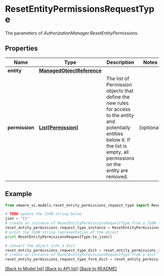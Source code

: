 # ResetEntityPermissionsRequestType

The parameters of *AuthorizationManager.ResetEntityPermissions*. 

## Properties
Name | Type | Description | Notes
------------ | ------------- | ------------- | -------------
**entity** | [**ManagedObjectReference**](ManagedObjectReference.md) |  | 
**permission** | [**List[Permission]**](Permission.md) | The list of Permission objects that define the new rules for access to the entity and potentially entities below it. If the list is empty, all permissions on the entity are removed.  | [optional] 

## Example

```python
from vmware_vi.models.reset_entity_permissions_request_type import ResetEntityPermissionsRequestType

# TODO update the JSON string below
json = "{}"
# create an instance of ResetEntityPermissionsRequestType from a JSON string
reset_entity_permissions_request_type_instance = ResetEntityPermissionsRequestType.from_json(json)
# print the JSON string representation of the object
print ResetEntityPermissionsRequestType.to_json()

# convert the object into a dict
reset_entity_permissions_request_type_dict = reset_entity_permissions_request_type_instance.to_dict()
# create an instance of ResetEntityPermissionsRequestType from a dict
reset_entity_permissions_request_type_form_dict = reset_entity_permissions_request_type.from_dict(reset_entity_permissions_request_type_dict)
```
[[Back to Model list]](../README.md#documentation-for-models) [[Back to API list]](../README.md#documentation-for-api-endpoints) [[Back to README]](../README.md)


